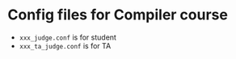 # Config files for Compiler course
+ `xxx_judge.conf` is for student
+ `xxx_ta_judge.conf` is for TA